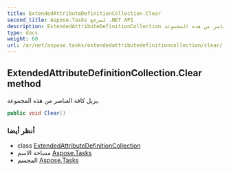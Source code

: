 ```yaml
---
title: ExtendedAttributeDefinitionCollection.Clear
second_title: Aspose.Tasks لمرجع .NET API
description: ExtendedAttributeDefinitionCollection طريقة. يزيل كافة العناصر من هذه المجموعة.
type: docs
weight: 60
url: /ar/net/aspose.tasks/extendedattributedefinitioncollection/clear/
---
```

## ExtendedAttributeDefinitionCollection.Clear method

يزيل كافة العناصر من هذه المجموعة.

```csharp
public void Clear()
```

### أنظر أيضا

* class [ExtendedAttributeDefinitionCollection](../)
* مساحة الاسم [Aspose.Tasks](../../extendedattributedefinitioncollection/)
* المجسم [Aspose.Tasks](../../../)


